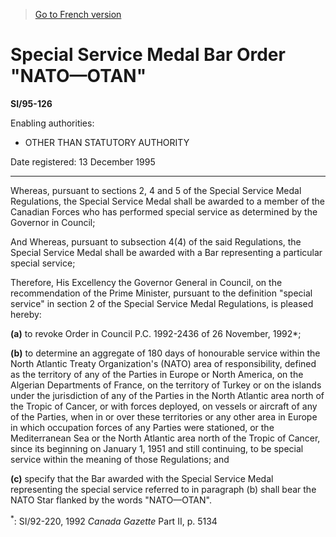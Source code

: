 > [Go to French version](/fr/Règlements/Textes%20réglementaires/95/126.md)

# Special Service Medal Bar Order "NATO—OTAN"

**SI/95-126**

Enabling authorities: 
- OTHER THAN STATUTORY AUTHORITY

Date registered: 13 December 1995

----------

Whereas, pursuant to sections 2, 4 and 5 of the Special Service Medal Regulations, the Special Service Medal shall be awarded to a member of the Canadian Forces who has performed special service as determined by the Governor in Council;

And Whereas, pursuant to subsection 4(4) of the said Regulations, the Special Service Medal shall be awarded with a Bar representing a particular special service;

Therefore, His Excellency the Governor General in Council, on the recommendation of the Prime Minister, pursuant to the definition "special service" in section 2 of the Special Service Medal Regulations, is pleased hereby:

**(a)** to revoke Order in Council P.C. 1992-2436 of 26 November, 1992*;

**(b)** to determine an aggregate of 180 days of honourable service within the North Atlantic Treaty Organization's (NATO) area of responsibility, defined as the territory of any of the Parties in Europe or North America, on the Algerian Departments of France, on the territory of Turkey or on the islands under the jurisdiction of any of the Parties in the North Atlantic area north of the Tropic of Cancer, or with forces deployed, on vessels or aircraft of any of the Parties, when in or over these territories or any other area in Europe in which occupation forces of any Parties were stationed, or the Mediterranean Sea or the North Atlantic area north of the Tropic of Cancer, since its beginning on January 1, 1951 and still continuing, to be special service within the meaning of those Regulations; and

**(c)** specify that the Bar awarded with the Special Service Medal representing the special service referred to in paragraph (b) shall bear the NATO Star flanked by the words "NATO—OTAN".



<sup>*</sup>: SI/92-220, 1992 *Canada Gazette* Part II, p. 5134<br />


